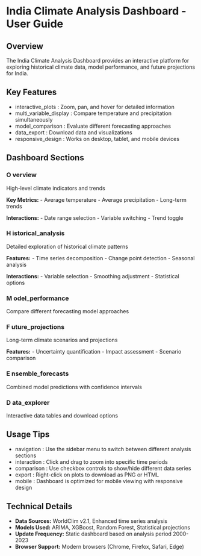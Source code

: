 # India Climate Analysis Dashboard - User Guide

## Overview

The India Climate Analysis Dashboard provides an interactive platform for exploring historical climate data, model performance, and future projections for India.

## Key Features

-   interactive_plots : Zoom, pan, and hover for detailed information
-   multi_variable_display : Compare temperature and precipitation simultaneously
-   model_comparison : Evaluate different forecasting approaches
-   data_export : Download data and visualizations
-   responsive_design : Works on desktop, tablet, and mobile devices

## Dashboard Sections

### O verview

High-level climate indicators and trends

**Key Metrics:** - Average temperature - Average precipitation - Long-term trends

**Interactions:** - Date range selection - Variable switching - Trend toggle

### H istorical_analysis

Detailed exploration of historical climate patterns

**Features:** - Time series decomposition - Change point detection - Seasonal analysis

**Interactions:** - Variable selection - Smoothing adjustment - Statistical options

### M odel_performance

Compare different forecasting model approaches

### F uture_projections

Long-term climate scenarios and projections

**Features:** - Uncertainty quantification - Impact assessment - Scenario comparison

### E nsemble_forecasts

Combined model predictions with confidence intervals

### D ata_explorer

Interactive data tables and download options

## Usage Tips

-   navigation : Use the sidebar menu to switch between different analysis sections
-   interaction : Click and drag to zoom into specific time periods
-   comparison : Use checkbox controls to show/hide different data series
-   export : Right-click on plots to download as PNG or HTML
-   mobile : Dashboard is optimized for mobile viewing with responsive design

## Technical Details

-   **Data Sources:** WorldClim v2.1, Enhanced time series analysis
-   **Models Used:** ARIMA, XGBoost, Random Forest, Statistical projections
-   **Update Frequency:** Static dashboard based on analysis period 2000-2023
-   **Browser Support:** Modern browsers (Chrome, Firefox, Safari, Edge)
